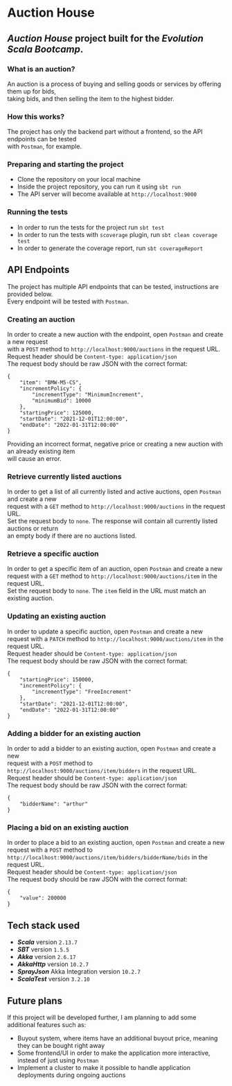 # Auction House

## **_Auction House_** project built for the **_Evolution Scala Bootcamp_**.

### What is an auction?
An auction is a process of buying and selling goods or services by offering them up for bids,\
taking bids, and then selling the item to the highest bidder.

### How this works?
The project has only the backend part without a frontend, so the API endpoints can be tested\
with `Postman`, for example.

### Preparing and starting the project
- Clone the repository on your local machine
- Inside the project repository, you can run it using `sbt run`
- The API server will become available at `http://localhost:9000`

### Running the tests
- In order to run the tests for the project run `sbt test`
- In order to run the tests with `scoverage` plugin, run `sbt clean coverage test`
- In order to generate the coverage report, run `sbt coverageReport`

## API Endpoints
The project has multiple API endpoints that can be tested, instructions are provided below.\
Every endpoint will be tested with `Postman`.

### Creating an auction
In order to create a new auction with the endpoint, open `Postman` and create a new request\
with a `POST` method to `http://localhost:9000/auctions` in the request URL.\
Request header should be `Content-type: application/json`\
The request body should be raw JSON with the correct format:
```
{
	"item": "BMW-M5-CS",
	"incrementPolicy": {
		"incrementType": "MinimumIncrement",
		"minimumBid": 10000
	},
	"startingPrice": 125000,
	"startDate": "2021-12-01T12:00:00",
	"endDate": "2022-01-31T12:00:00"
}
```
Providing an incorrect format, negative price or creating a new auction with an already existing item\
will cause an error.

### Retrieve currently listed auctions
In order to get a list of all currently listed and active auctions, open `Postman` and create a new\
request with a `GET` method to `http://localhost:9000/auctions` in the request URL.\
Set the request body to `none`. The response will contain all currently listed auctions or return\
an empty body if there are no auctions listed.

### Retrieve a specific auction
In order to get a specific item of an auction, open `Postman` and create a new\
request with a `GET` method to `http://localhost:9000/auctions/item` in the request URL.\
Set the request body to `none`. The `item` field in the URL must match an existing auction.

### Updating an existing auction
In order to update a specific auction, open `Postman` and create a new\
request with a `PATCH` method to `http://localhost:9000/auctions/item` in the request URL.\
Request header should be `Content-type: application/json`\
The request body should be raw JSON with the correct format:
```
{
	"startingPrice": 150000,
	"incrementPolicy": {
		"incrementType": "FreeIncrement"
	},
	"startDate": "2021-12-01T12:00:00",
	"endDate": "2022-01-31T12:00:00"
}
```

### Adding a bidder for an existing auction
In order to add a bidder to an existing auction, open `Postman` and create a new\
request with a `POST` method to `http://localhost:9000/auctions/item/bidders` in the request URL.\
Request header should be `Content-type: application/json`\
The request body should be raw JSON with the correct format:
```
{
	"bidderName": "arthur"
}
```

### Placing a bid on an existing auction
In order to place a bid to an existing auction, open `Postman` and create a new\
request with a `POST` method to `http://localhost:9000/auctions/item/bidders/bidderName/bids` in the request URL.\
Request header should be `Content-type: application/json`\
The request body should be raw JSON with the correct format:
```
{
	"value": 200000
}
```

## Tech stack used
- **_Scala_** version `2.13.7`
- **_SBT_** version `1.5.5`
- **_Akka_** version `2.6.17`
- **_AkkaHttp_** version `10.2.7`
- **_SprayJson_** Akka Integration version `10.2.7`
- **_ScalaTest_** version `3.2.10`

## Future plans
If this project will be developed further, I am planning to add some additional features such as:
- Buyout system, where items have an additional buyout price, meaning they can be bought right away
- Some frontend/UI in order to make the application more interactive, instead of just using `Postman`
- Implement a cluster to make it possible to handle application deployments during ongoing auctions
